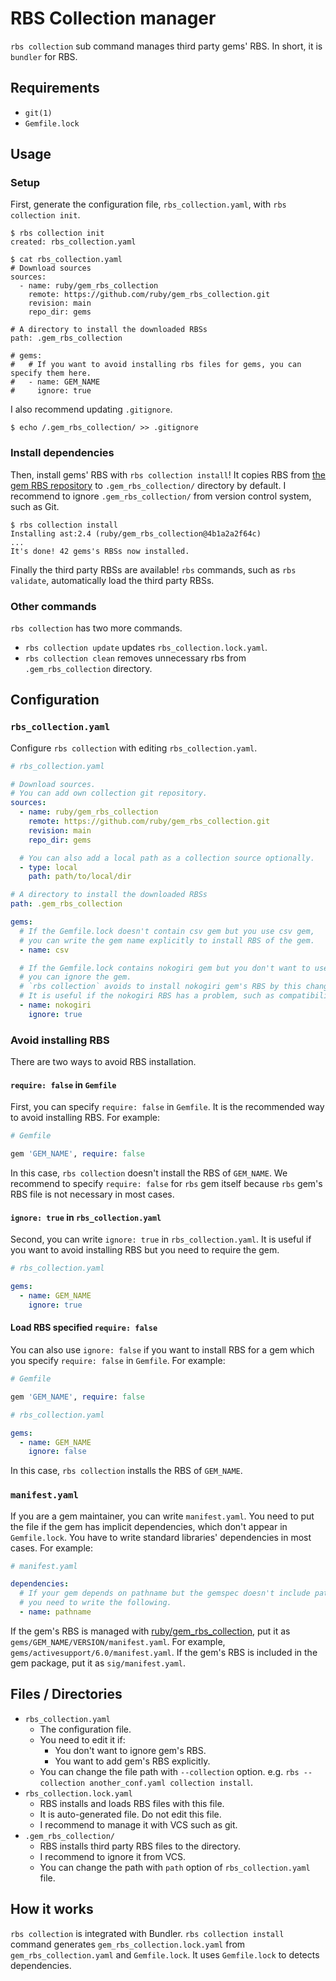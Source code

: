 # RBS Collection manager

`rbs collection` sub command manages third party gems' RBS. In short, it is `bundler` for RBS.

## Requirements

* `git(1)`
* `Gemfile.lock`

## Usage

### Setup

First, generate the configuration file, `rbs_collection.yaml`, with `rbs collection init`.

```console
$ rbs collection init
created: rbs_collection.yaml

$ cat rbs_collection.yaml
# Download sources
sources:
  - name: ruby/gem_rbs_collection
    remote: https://github.com/ruby/gem_rbs_collection.git
    revision: main
    repo_dir: gems

# A directory to install the downloaded RBSs
path: .gem_rbs_collection

# gems:
#   # If you want to avoid installing rbs files for gems, you can specify them here.
#   - name: GEM_NAME
#     ignore: true
```

I also recommend updating `.gitignore`.

```console
$ echo /.gem_rbs_collection/ >> .gitignore
```

### Install dependencies

Then, install gems' RBS with `rbs collection install`! It copies RBS from [the gem RBS repository](https://github.com/ruby/gem_rbs_collection) to `.gem_rbs_collection/` directory by default.
I recommend to ignore `.gem_rbs_collection/` from version control system, such as Git.

```console
$ rbs collection install
Installing ast:2.4 (ruby/gem_rbs_collection@4b1a2a2f64c)
...
It's done! 42 gems's RBSs now installed.
```

Finally the third party RBSs are available! `rbs` commands, such as `rbs validate`, automatically load the third party RBSs.

### Other commands

`rbs collection` has two more commands.

* `rbs collection update` updates `rbs_collection.lock.yaml`.
* `rbs collection clean` removes unnecessary rbs from `.gem_rbs_collection` directory.

## Configuration

### `rbs_collection.yaml`

Configure `rbs collection` with editing `rbs_collection.yaml`.

```yaml
# rbs_collection.yaml

# Download sources.
# You can add own collection git repository.
sources:
  - name: ruby/gem_rbs_collection
    remote: https://github.com/ruby/gem_rbs_collection.git
    revision: main
    repo_dir: gems

  # You can also add a local path as a collection source optionally.
  - type: local
    path: path/to/local/dir

# A directory to install the downloaded RBSs
path: .gem_rbs_collection

gems:
  # If the Gemfile.lock doesn't contain csv gem but you use csv gem,
  # you can write the gem name explicitly to install RBS of the gem.
  - name: csv

  # If the Gemfile.lock contains nokogiri gem but you don't want to use the RBS,
  # you can ignore the gem.
  # `rbs collection` avoids to install nokogiri gem's RBS by this change.
  # It is useful if the nokogiri RBS has a problem, such as compatibility issue with other RBS.
  - name: nokogiri
    ignore: true
```

### Avoid installing RBS

There are two ways to avoid RBS installation.

#### `require: false` in `Gemfile`

First, you can specify `require: false` in `Gemfile`. It is the recommended way to avoid installing RBS.
For example:

```ruby
# Gemfile

gem 'GEM_NAME', require: false
```

In this case, `rbs collection` doesn't install the RBS of `GEM_NAME`.
We recommend to specify `require: false` for `rbs` gem itself because `rbs` gem's RBS file is not necessary in most cases.

#### `ignore: true` in `rbs_collection.yaml`

Second, you can write `ignore: true` in `rbs_collection.yaml`. It is useful if you want to avoid installing RBS but you need to require the gem.

```yaml
# rbs_collection.yaml

gems:
  - name: GEM_NAME
    ignore: true
```

#### Load RBS specified `require: false`

You can also use `ignore: false` if you want to install RBS for a gem which you specify `require: false` in `Gemfile`.
For example:

```ruby
# Gemfile

gem 'GEM_NAME', require: false
```

```yaml
# rbs_collection.yaml

gems:
  - name: GEM_NAME
    ignore: false
```

In this case, `rbs collection` installs the RBS of `GEM_NAME`.

### `manifest.yaml`

If you are a gem maintainer, you can write `manifest.yaml`.
You need to put the file if the gem has implicit dependencies, which don't appear in `Gemfile.lock`. You have to write standard libraries' dependencies in most cases.
For example:

```yaml
# manifest.yaml

dependencies:
  # If your gem depends on pathname but the gemspec doesn't include pathname,
  # you need to write the following.
  - name: pathname
```

If the gem's RBS is managed with [ruby/gem_rbs_collection](https://github.com/ruby/gem_rbs_collection), put it as `gems/GEM_NAME/VERSION/manifest.yaml`.  For example, `gems/activesupport/6.0/manifest.yaml`.
If the gem's RBS is included in the gem package, put it as `sig/manifest.yaml`.


## Files / Directories

* `rbs_collection.yaml`
  * The configuration file.
  * You need to edit it if:
    * You don't want to ignore gem's RBS.
    * You want to add gem's RBS explicitly.
  * You can change the file path with `--collection` option. e.g. `rbs --collection another_conf.yaml collection install`.
* `rbs_collection.lock.yaml`
  * RBS installs and loads RBS files with this file.
  * It is auto-generated file. Do not edit this file.
  * I recommend to manage it with VCS such as git.
* `.gem_rbs_collection/`
  * RBS installs third party RBS files to the directory.
  * I recommend to ignore it from VCS.
  * You can change the path with `path` option of `rbs_collection.yaml` file.


## How it works

`rbs collection` is integrated with Bundler.
`rbs collection install` command generates `gem_rbs_collection.lock.yaml` from `gem_rbs_collection.yaml` and `Gemfile.lock`. It uses `Gemfile.lock` to detects dependencies.
